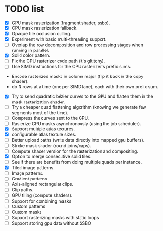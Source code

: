 # TODO list

 - [x] GPU mask rasterization (fragment shader, ssbo).
 - [x] CPU mask rasterization fallback.
 - [x] Opaque tile occlusion culling.
 - [x] Experiment with basic multi-threading support.
 - [ ] Overlap the row decomposition and row processing stages when running in parallel.
 - [x] Solid color pattern.
 - [ ] Fix the CPU rasterizer code path (it's gltitchy).
 - [ ] Use SIMD instructions for the CPU rasterizer's prefix sums.
  - Encode rasterized masks in column major (flip it back in the copy shader).
  - do N rows at a time (one per SIMD lane), each with their own prefix sum.
 - [x] Try to send quadratic bézier curves to the GPU and flatten them in the mask rasterization shader.
 - [ ] Try a cheaper quad flattening algorithm (knowing we generate few segments most of the time).
 - [ ] Compress the curves sent to the GPU.
 - [ ] Rasterize CPU masks asynchronously (using the job scheduler).
 - [x] Support multiple atlas textures.
 - [x] configurable atlas texture sizes.
 - [ ] Better upload paths (write data directly into mapped gpu buffers).
 - [ ] Stroke mask shader (round joins/caps).
 - [ ] Compute shader version for the rasterization and compositing.
 - [x] Option to merge consecutive solid tiles.
 - [ ] See if there are benefits from doing multiple quads per instance.
 - [x] Tiled image patterns.
 - [ ] Image patterns.
 - [ ] Gradient patterns.
 - [ ] Axis-aligned rectangular clips.
 - [ ] Clip paths.
 - [ ] GPU tiling (compute shaders).
 - [ ] Support for combining masks
 - [ ] Custom patterns
 - [ ] Custom masks
 - [ ] Support rasterizing masks with static loops
 - [ ] Support storing gpu data without SSBO
